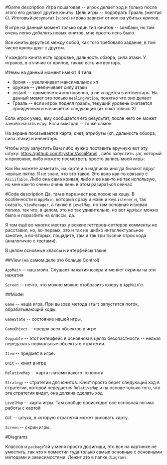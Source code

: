 #Game description
Игра пошаговая -- игрок делает ход и только после этого его делают другие
юниты. Цель игры -- подобрать Грааль (желтая `G`). Итоговый результат
(`score`) игрока зависит от кол-ва убитых крипов.

В игре на данный момент
только один тип юнитов -- зомбаки, но там очень легко добалять новых юнитов,
мне просто лень было.

Все юниты деруться между собой, как того требовало задание, в том числе
крипы друг с другом.

У каждого юнита есть здоровье, дальность обзора, сила атаки. У игроков,
в отличие от крипов, также есть интвентарь.

Итемы на данный момент имеют 4 типа:
* броня -- увеличивает максимальное хп
* оружие -- увеличивает силу атаки
* instant -- применяется мнгновенно, а не кладется в интвентарь. На данный
момет это только `HealingPotion`, понятно что оно делает
* Грааль -- если игрок поднял грааль, текущий уровень считается пройденным
и начинается следующий (их пока только 2)

Если игрок умер, ему сообщается его результат, после чего он может заново
начать игру. Если выиграл -- то же самое.

На экране показывается карта, счет, атрибуты (хп, дальность обзора, сила атаки)
и инвентарь.

Чтобы игру запустить Вам либо нужно поставить вручную вот эту штуку:
https://github.com/trystan/AsciiPanel , либо запустить .jar, который
я приложил, либо можете посмотреть просто запись моей игры:

Как Вы можете заметить, на карте и в надписях иногда бывают вдруг черные пятна.
Я не знаю, что это такое. Это явно как-то связано с `AsciiTable`. Либо
она сама кривая, либо я ее как-то не так использую, но мне как-то
очень-очень лень в этом разираться сейчас.

#Code description
Да, там в паре мест код похож на кашу. В особенности в `AppMain`, который
сразу и мэйн и `KeyListener` и, так сказать, `ViewManager`, а также в
`LevelMap`, но там основная игровая логика, так что, в целом, это не так
удивительно, но вот `AppMain` можно было и поразбить на классы, да.

Я там ещё во многих местах у всяких геттеров-сеттеров комменты не расставил,
но, во-первых, это и так не шибко интеллектуальное занятие, а во-вторых,
пощадите, там и так три тысячи строк кода (аналогично с тестами).

В целом основные классы и интерфейсы такие:

##View (на самом деле это больше Control)

`AppMain` -- наш мэйн. Слушает нажатия юзера и меняет скрины на эти нажатия

`Screen` -- нечто, что можно можно отобразить юзеру в `AppMain`'e.

##Model

`Game` -- наша игра. При вызове метода `start` запустится поток, обрабатывающий
ходы.

`GameState` -- состояние нашей игры.

`GameObject` -- предок всех объектов в игре.

`Copyable` -- этот интерфейс в основном в целях безопастности -- нельзя передавать
нормальные объекты в стратегии.

`Item` -- предмет в игре.

`Unit` -- юнит в игре

`RelativeMap` -- карта глазами какого-то юнита

`Strategy` -- стратегии для юнитов. Юнит просто берет следующий ход в стратегии,
которой передается `RelativeMap` и на основе только того, что эта стратегия
видет, она должна сделать ход

`LevelMap` -- карта игры. Там вообще происходит все основная логика работы
с картой

`GUI` -- штука, в которую стратегия может рисовать карту.

`Screen` -- скрин игры.

#Diagrams

Классов и `package`'эй у меня просто дофигищи, это все на картинке
не уместить, так что я поместил туда только самые основные с основными
методами и зависимостями. Лежит это в папке `diagrams`.